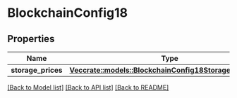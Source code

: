 # BlockchainConfig18

## Properties

Name | Type | Description | Notes
------------ | ------------- | ------------- | -------------
**storage_prices** | [**Vec<crate::models::BlockchainConfig18StoragePricesInner>**](BlockchainConfig_18_storage_prices_inner.md) |  | 

[[Back to Model list]](../README.md#documentation-for-models) [[Back to API list]](../README.md#documentation-for-api-endpoints) [[Back to README]](../README.md)


